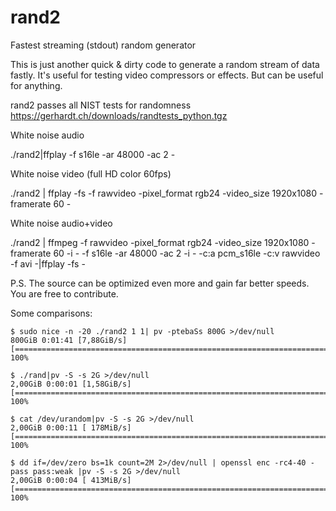 # rand2
Fastest streaming (stdout) random generator

This is just another quick & dirty code to generate a random stream of data fastly.
It's useful for testing video compressors or effects.
But can be useful for anything.

rand2 passes all NIST tests for randomness
https://gerhardt.ch/downloads/randtests_python.tgz

White noise audio

./rand2|ffplay -f s16le -ar 48000 -ac 2 -

White noise video (full HD color 60fps)

./rand2 | ffplay -fs -f rawvideo -pixel_format rgb24 -video_size 1920x1080 -framerate 60 -

White noise audio+video

./rand2 | ffmpeg -f rawvideo -pixel_format rgb24 -video_size 1920x1080 -framerate 60 -i - -f s16le -ar 48000 -ac 2 -i - -c:a pcm_s16le -c:v rawvideo -f avi -|ffplay -fs -

P.S.
The source can be optimized even more and gain far better speeds.
You are free to contribute.

Some comparisons:

    $ sudo nice -n -20 ./rand2 1 1| pv -ptebaSs 800G >/dev/null
    800GiB 0:01:41 [7,88GiB/s] [========================================================================>] 100%           

    $ ./rand|pv -S -s 2G >/dev/null
    2,00GiB 0:00:01 [1,58GiB/s] [========================================================================>] 100%            

    $ cat /dev/urandom|pv -S -s 2G >/dev/null
    2,00GiB 0:00:11 [ 178MiB/s] [========================================================================>] 100%            

    $ dd if=/dev/zero bs=1k count=2M 2>/dev/null | openssl enc -rc4-40 -pass pass:weak |pv -S -s 2G >/dev/null
    2,00GiB 0:00:04 [ 413MiB/s] [========================================================================>] 100%            
